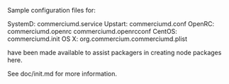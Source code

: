 Sample configuration files for:

SystemD: commerciumd.service
Upstart: commerciumd.conf
OpenRC:  commerciumd.openrc
         commerciumd.openrcconf
CentOS:  commerciumd.init
OS X:    org.commercium.commerciumd.plist

have been made available to assist packagers in creating node packages here.

See doc/init.md for more information.
